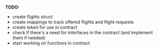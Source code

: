**TODO:**
- create flights struct
- create mappings to track offered flights and flight requests
- create token for use in contract
- check if there's a need for interfaces in the contract (and implement them if needed)
- start working on functions in contract